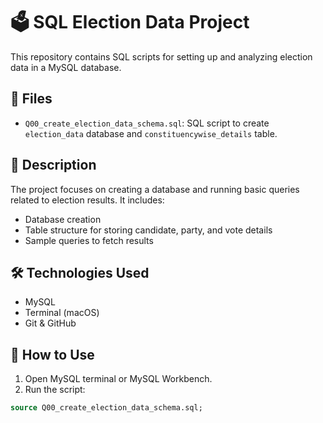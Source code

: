 # 🗳️ SQL Election Data Project

This repository contains SQL scripts for setting up and analyzing election data in a MySQL database.

## 📂 Files

- `Q00_create_election_data_schema.sql`: SQL script to create `election_data` database and `constituencywise_details` table.

## 📌 Description

The project focuses on creating a database and running basic queries related to election results. It includes:
- Database creation
- Table structure for storing candidate, party, and vote details
- Sample queries to fetch results

## 🛠️ Technologies Used

- MySQL
- Terminal (macOS)
- Git & GitHub

## 🚀 How to Use

1. Open MySQL terminal or MySQL Workbench.
2. Run the script:

```sql
source Q00_create_election_data_schema.sql;

